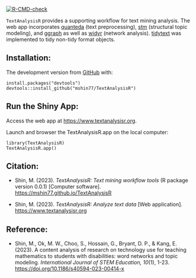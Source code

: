 <!-- README.md is generated from README.Rmd. Please edit that file -->
<!-- badges: start -->

[![R-CMD-check](https://github.com/mshin77/TextAnalysisR/actions/workflows/R-CMD-check.yaml/badge.svg)](https://github.com/mshin77/TextAnalysisR/actions/workflows/R-CMD-check.yaml)
<!-- badges: end -->

`TextAnalysisR` provides a supporting workflow for text mining analysis.
The web app incorporates
[quanteda](https://github.com/quanteda/quanteda) (text preprocessing),
[stm](https://github.com/bstewart/stm) (structural topic modeling), and
[ggraph](https://github.com/thomasp85/ggraph) as well as
[widyr](https://github.com/juliasilge/widyr) (network analysis).
[tidytext](https://github.com/cran/tidytext) was implemented to tidy
non-tidy format objects.

## Installation:

The development version from
[GitHub](https://github.com/mshin77/TextAnalysisR) with:

    install.packages("devtools")
    devtools::install_github("mshin77/TextAnalysisR")

## Run the Shiny App:

Access the web app at <https://www.textanalysisr.org>.

Launch and browser the TextAnalysisR.app on the local computer:

    library(TextAnalysisR)
    TextAnalysisR.app()

## Citation:

-   Shin, M. (2023). *TextAnalysisR: Text mining workflow tools* (R
    package version 0.0.1) \[Computer software\].
    <https://mshin77.github.io/TextAnalysisR>

-   Shin, M. (2023). *TextAnalysisR: Analyze text data* \[Web
    application\]. <https://www.textanalysisr.org>

## Reference:

-   Shin, M., Ok, M. W., Choo, S., Hossain, G., Bryant, D. P., &
    Kang, E. (2023). A content analysis of research on technology use
    for teaching mathematics to students with disabilities: word
    networks and topic modeling. *International Journal of STEM
    Education, 10*(1), 1-23.
    <https://doi.org/10.1186/s40594-023-00414-x>
